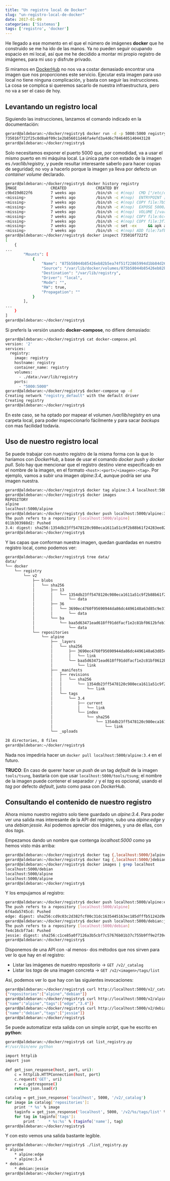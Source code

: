 ```yaml
---
title: "Un registro local de Docker"
slug: "un-registro-local-de-docker"
date: 2017-01-09
categories: ['Sistemas']
tags: ['registro', 'docker']
---
```


He llegado a ese momento en el que el número de imágenes **docker** que he construido se me ha ido de las manos. Ya no pueden seguir ocupando espacio en mi local, así que me he decidido a montar mi propio registro de imágenes, para mi uso y disfrute privado.<!--more-->

Si miramos en [DockerHub](https://hub.docker.com/_/registry/) no nos va a costar demasiado encontrar una imagen que nos proporciones este servicio. Ejecutar esta imagen para uso local no tiene ninguna complicación, y basta con seguir las instrucciones. La cosa se complica si queremos sacarlo de nuestra infraestructura, pero no va a ser el caso de hoy.

## Levantando un registro local

Siguiendo las instrucciones, lanzamos el comando indicado en la documentación:

```bash
gerard@aldebaran:~/docker/registry$ docker run -d -p 5000:5000 registry
735016f722f25c0d8a8f09c1e2b856011d46fa4efd3a4d6c7846405140443128
gerard@aldebaran:~/docker/registry$ 
```

Solo necesitamos exponer el puerto 5000 que, por comodidad, va a usar el mismo puerto en mi máquina local. La única parte con estado de la imagen es */var/lib/registry*, y puede resultar interesante saberlo para hacer copias de seguridad; no voy a hacerlo porque la imagen ya lleva por defecto un *container volume* declarado.

```bash
gerard@aldebaran:~/docker/registry$ docker history registry
IMAGE               CREATED             CREATED BY                                      SIZE                COMMENT
c9bd19d022f6        7 weeks ago         /bin/sh -c #(nop)  CMD ["/etc/docker/registry   0 B                 
<missing>           7 weeks ago         /bin/sh -c #(nop)  ENTRYPOINT ["/entrypoint.s   0 B                 
<missing>           7 weeks ago         /bin/sh -c #(nop) COPY file:7b57f7ab1a8cf85c0   155 B               
<missing>           7 weeks ago         /bin/sh -c #(nop)  EXPOSE 5000/tcp              0 B                 
<missing>           7 weeks ago         /bin/sh -c #(nop)  VOLUME [/var/lib/registry]   0 B                 
<missing>           7 weeks ago         /bin/sh -c #(nop) COPY file:6c4758d509045dc45   295 B               
<missing>           7 weeks ago         /bin/sh -c #(nop) COPY file:3f73dd916d906a0db   27.21 MB            
<missing>           7 weeks ago         /bin/sh -c set -ex     && apk add --no-cache    1.287 MB            
<missing>           7 weeks ago         /bin/sh -c #(nop) ADD file:7afbc23fda8b0b3872   4.803 MB            
gerard@aldebaran:~/docker/registry$ docker inspect 735016f722f2
[
    {
...  
        "Mounts": [
            {
                "Name": "875b58044b85426eb82b5ea74f51f22865994d1bb84d26317c91abaaf1d5f83c",
                "Source": "/var/lib/docker/volumes/875b58044b85426eb82b5ea74f51f22865994d1bb84d26317c91abaaf1d5f83c/_data",
                "Destination": "/var/lib/registry",
                "Driver": "local",
                "Mode": "",
                "RW": true,
                "Propagation": ""
            }
        ],
...  
    }
]
gerard@aldebaran:~/docker/registry$ 
```

Si preferís la versión usando **docker-compose**, no difiere demasiado:

```bash
gerard@aldebaran:~/docker/registry$ cat docker-compose.yml 
version: '2'
services:
  registry:
    image: registry
    hostname: registry
    container_name: registry
    volumes:
      - ./data:/var/lib/registry
    ports:
      - "5000:5000"
gerard@aldebaran:~/docker/registry$ docker-compose up -d
Creating network "registry_default" with the default driver
Creating registry
gerard@aldebaran:~/docker/registry$ 
```

En este caso, se ha optado por mapear el volumen */var/lib/registry* en una carpeta local, para poder inspeccionarlo fácilmente y para sacar *backups* con mas facilidad todavía.

## Uso de nuestro registro local

Se puede trabajar con nuestro registro de la misma forma con la que lo haríamos con *DockerHub*, a base de usar el comando *docker push* y *docker pull*. Solo hay que mencionar que el registro destino viene especificado en el nombre de la imagen, en el formato `<host>:<port>/<imagen>:<tag>`. Por ejemplo, vamos a subir una imagen *alpine:3.4*, aunque podría ser una imagen nuestra.

```bash
gerard@aldebaran:~/docker/registry$ docker tag alpine:3.4 localhost:5000/alpine:3.4
gerard@aldebaran:~/docker/registry$ docker images
REPOSITORY                                                                                      TAG                 IMAGE ID            CREATED             SIZE
alpine                                                                                          3.4                 baa5d63471ea        7 weeks ago         4.803 MB
localhost:5000/alpine                                                                           3.4                 baa5d63471ea        7 weeks ago         4.803 MB
gerard@aldebaran:~/docker/registry$ docker push localhost:5000/alpine:3.4
The push refers to a repository [localhost:5000/alpine]
011b303988d2: Pushed 
3.4: digest: sha256:1354db23ff5478120c980eca1611a51c9f2b88b61f24283ee8200bf9a54f2e5c size: 528
gerard@aldebaran:~/docker/registry$ 
```

Y las capas que conforman nuestra imagen, quedan guardadas en nuestro registro local, como podemos ver:

```bash
gerard@aldebaran:~/docker/registry$ tree data/
data/
└── docker
    └── registry
        └── v2
            ├── blobs
            │   └── sha256
            │       ├── 13
            │       │   └── 1354db23ff5478120c980eca1611a51c9f2b88b61f24283ee8200bf9a54f2e5c
            │       │       └── data
            │       ├── 36
            │       │   └── 3690ec4760f95690944da86dc4496148a63d85c9e3100669a318110092f6862f
            │       │       └── data
            │       └── ba
            │           └── baa5d63471ead618ff91ddfacf1e2c81bf0612bfeb1daf00eb0843a41fbfade3
            │               └── data
            └── repositories
                └── alpine
                    ├── _layers
                    │   └── sha256
                    │       ├── 3690ec4760f95690944da86dc4496148a63d85c9e3100669a318110092f6862f
                    │       │   └── link
                    │       └── baa5d63471ead618ff91ddfacf1e2c81bf0612bfeb1daf00eb0843a41fbfade3
                    │           └── link
                    ├── _manifests
                    │   ├── revisions
                    │   │   └── sha256
                    │   │       └── 1354db23ff5478120c980eca1611a51c9f2b88b61f24283ee8200bf9a54f2e5c
                    │   │           └── link
                    │   └── tags
                    │       └── 3.4
                    │           ├── current
                    │           │   └── link
                    │           └── index
                    │               └── sha256
                    │                   └── 1354db23ff5478120c980eca1611a51c9f2b88b61f24283ee8200bf9a54f2e5c
                    │                       └── link
                    └── _uploads

28 directories, 8 files
gerard@aldebaran:~/docker/registry$ 
```

Nada nos impediría hacer un `docker pull localhost:5000/alpine:3.4` en el futuro.

**TRUCO**: En caso de querer hacer un *push* de un tag *default* de la imagen `tools/tsung`, bastaría con que usar `localhost:5000/tools/tsung`; el nombre de la imagen puede contener el separador `/` y el *tag* es opcional, usando el *tag* por defecto *default*, justo como pasa con *DockerHub*.

## Consultando el contenido de nuestro registro

Ahora mismo nuestro registro solo tiene guardado un *alpine:3.4*. Para poder ver una salida mas interesante de la API del registro, subo una *alpine:edge* y una *debian:jessie*. Así podemos apreciar dos imágenes, y una de ellas, con dos *tags*.

Empezamos dando un nombre que contenga *localhost:5000* como ya hemos visto más arriba:

```bash
gerard@aldebaran:~/docker/registry$ docker tag {,localhost:5000/}alpine:edge
gerard@aldebaran:~/docker/registry$ docker tag {,localhost:5000/}debian:jessie
gerard@aldebaran:~/docker/registry$ docker images | grep localhost
localhost:5000/debian                                                                           jessie              73e72bf822ca        4 weeks ago         123 MB
localhost:5000/alpine                                                                           edge                a1a3cae7a75e        7 weeks ago         3.979 MB
localhost:5000/alpine                                                                           3.4                 baa5d63471ea        7 weeks ago         4.803 MB
gerard@aldebaran:~/docker/registry$ 
```

Y los empujamos al registro:

```bash
gerard@aldebaran:~/docker/registry$ docker push localhost:5000/alpine:edge
The push refers to a repository [localhost:5000/alpine]
6f4ada5745cd: Pushed 
edge: digest: sha256:cd9c03c2d382fcf00c31dc1635445163ec185dfffb51242d9e097892b3b0d5b4 size: 528
gerard@aldebaran:~/docker/registry$ docker push localhost:5000/debian:jessie
The push refers to a repository [localhost:5000/debian]
fe4c16cbf7a4: Pushed 
jessie: digest: sha256:c1ce85a0f7126a3b5cbf7c57676b01b37c755b9ff9e2f39ca88181c02b985724 size: 529
gerard@aldebaran:~/docker/registry$ 
```

Disponemos de una API con -al menos- dos métodos que nos sirven para ver lo que hay en el registro:

* Listar las imágenes de nuestro repositorio -> `GET /v2/_catalog`
* Listar los *tags* de una imagen concreta -> `GET /v2/<imagen>/tags/list`

Así, podemos ver lo que hay con las siguientes invocaciones:

```bash
gerard@aldebaran:~/docker/registry$ curl http://localhost:5000/v2/_catalog
{"repositories":["alpine","debian"]}
gerard@aldebaran:~/docker/registry$ curl http://localhost:5000/v2/alpine/tags/list
{"name":"alpine","tags":["edge","3.4"]}
gerard@aldebaran:~/docker/registry$ curl http://localhost:5000/v2/debian/tags/list
{"name":"debian","tags":["jessie"]}
gerard@aldebaran:~/docker/registry$ 
```

Se puede automatizar esta salida con un simple *script*, que he escrito en **python**:

```bash
gerard@aldebaran:~/docker/registry$ cat list_registry.py 
#!/usr/bin/env python

import httplib
import json

def get_json_response(host, port, uri):
    c = httplib.HTTPConnection(host, port)
    c.request('GET', uri)
    r = c.getresponse()
    return json.load(r)

catalog = get_json_response('localhost', 5000, '/v2/_catalog')
for image in catalog['repositories']:
    print '* %s' % image
    taginfo = get_json_response('localhost', 5000, '/v2/%s/tags/list' % image)
    for tag in taginfo['tags']:
        print '    * %s:%s' % (taginfo['name'], tag)
gerard@aldebaran:~/docker/registry$ 
```

Y con esto vemos una salida bastante legible.

```bash
gerard@aldebaran:~/docker/registry$ ./list_registry.py 
* alpine
    * alpine:edge
    * alpine:3.4
* debian
    * debian:jessie
gerard@aldebaran:~/docker/registry$ 
```
